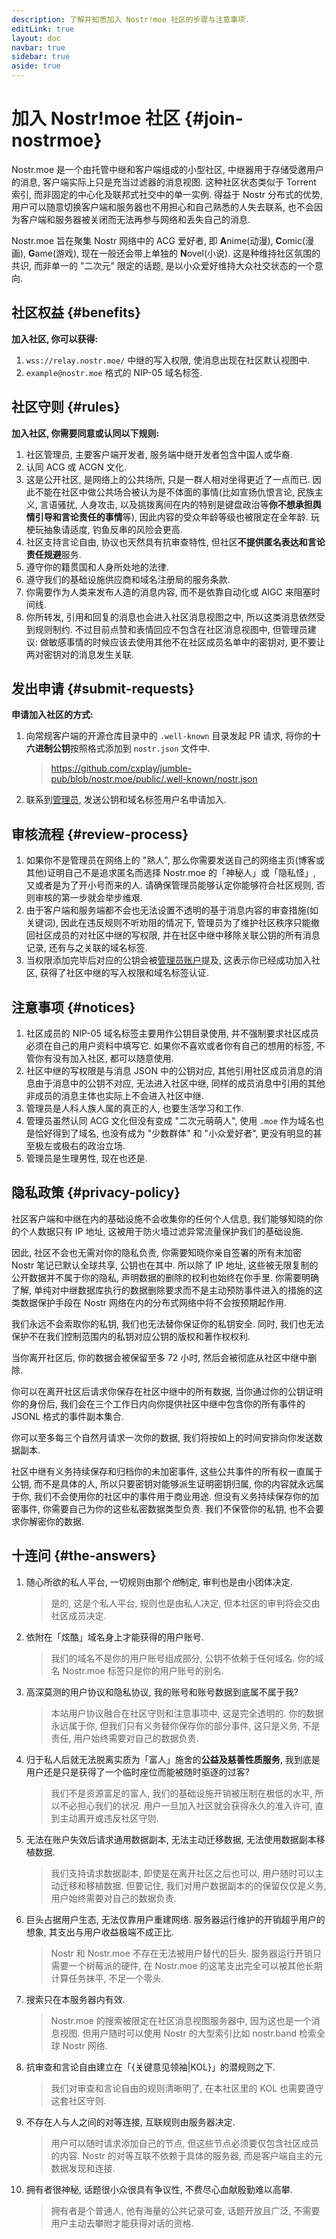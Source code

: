 ```yaml
---
description: 了解并知悉加入 Nostr!moe 社区的步骤与注意事项.
editLink: true
layout: doc
navbar: true
sidebar: true
aside: true
---
```


# 加入 Nostr!moe 社区 {#join-nostrmoe}

Nostr.moe 是一个由托管中继和客户端组成的小型社区, 中继器用于存储受邀用户的消息, 客户端实际上只是充当过滤器的消息视图. 这种社区状态类似于 Torrent 索引, 而非固定的中心化及联邦式社交中的单一实例. 得益于 Nostr 分布式的优势, 用户可以随意切换客户端和服务器也不用担心和自己熟悉的人失去联系, 也不会因为客户端和服务器被关闭而无法再参与网络和丢失自己的消息.

Nostr.moe 旨在聚集 Nostr 网络中的 ACG 爱好者, 即 **A**nime(动漫), **C**omic(漫画), **G**ame(游戏), 现在一般还会带上单独的 **N**ovel(小说). 这是种维持社区氛围的共识, 而非单一的 "二次元" 限定的话题, 是以小众爱好维持大众社交状态的一个意向.

## 社区权益 {#benefits}

**加入社区, 你可以获得:**

1. `wss://relay.nostr.moe/` 中继的写入权限, 使消息出现在社区默认视图中.
2. `example@nostr.moe` 格式的 NIP-05 域名标签.

## 社区守则 {#rules}

**加入社区, 你需要同意或认同以下规则:**

1. 社区管理员, 主要客户端开发者, 服务端中继开发者包含中国人或华裔.
2. 认同 ACG 或 ACGN 文化.
3. 这是公开社区, 是网络上的公共场所, 只是一群人相对坐得更近了一点而已. 因此不能在社区中做公共场合被认为是不体面的事情(比如宣扬仇恨言论, 民族主义, 言语骚扰, 人身攻击, 以及挑拨离间在内的特别是键盘政治等**你不想承担舆情引导和言论责任的事情**等), 因此内容的受众年龄等级也被限定在全年龄. 玩梗玩抽象请适度, 钓鱼反串的风险会更高.
4. 社区支持言论自由, 协议也天然具有抗审查特性, 但社区**不提供匿名表达和言论责任规避**服务.
5. 遵守你的籍贯国和人身所处地的法律.
6. 遵守我们的基础设施供应商和域名注册局的服务条款.
7. 你需要作为人类来发布人造的消息内容, 而不是依靠自动化或 AIGC 来阻塞时间线.
8. 你所转发, 引用和回复的消息也会进入社区消息视图之中, 所以这类消息依然受到规则制约. 不过目前点赞和表情回应不包含在社区消息视图中, 但管理员建议: 做敏感事情的时候应该去使用其他不在社区成员名单中的密钥对, 更不要让两对密钥对的消息发生关联.

## 发出申请 {#submit-requests}

**申请加入社区的方式:**

1. 向常规客户端的开源仓库目录中的 `.well-known` 目录发起 PR 请求, 将你的**十六进制公钥**按照格式添加到 `nostr.json` 文件中.

   > <https://github.com/cxplay/jumble-pub/blob/nostr.moe/public/.well-known/nostr.json>

2. 联系到[管理员](https://cx.ms/), 发送公钥和域名标签用户名申请加入.

## 审核流程 {#review-process}

1. 如果你不是管理员在网络上的 "熟人", 那么你需要发送自己的网络主页(博客或其他)证明自己不是追求匿名而选择 Nostr.moe 的「神秘人」或「隐私怪」, 又或者是为了开小号而来的人. 请确保管理员能够认定你能够符合社区规则, 否则审核的第一步就会举步维艰.
2. 由于客户端和服务端都不会也无法设置不透明的基于消息内容的审查措施(如关键词), 因此在违反规则不听劝阻的情况下, 管理员为了维护社区秩序只能撤回社区成员的对社区中继的写权限, 并在社区中继中移除关联公钥的所有消息记录, 还有与之关联的域名标签.
3. 当权限添加完毕后对应的公钥会被[管理员账户](https://nostr.moe/users/npub1jl40evdcgwx4d54rxzwxltcg4esmucv2vhy8k63f24y75ae6c2wsdmuk5w)提及, 这表示你已经成功加入社区, 获得了社区中继的写入权限和域名标签认证.

## 注意事项 {#notices}

1. 社区成员的 NIP-05 域名标签主要用作公钥目录使用, 并不强制要求社区成员必须在自己的用户资料中填写它. 如果你不喜欢或者你有自己的想用的标签, 不管你有没有加入社区, 都可以随意使用.
2. 社区中继的写权限是与消息 JSON 中的公钥对应, 其他引用社区成员消息的消息由于消息中的公钥不对应, 无法进入社区中继, 同样的成员消息中引用的其他非成员的消息主体也实际上不会进入社区中继.
3. 管理员是人科人族人属的真正的人, 也要生活学习和工作.
4. 管理员虽然认同 ACG 文化但没有变成 "二次元萌萌人", 使用 `.moe` 作为域名也是恰好得到了域名, 也没有成为 "少数群体" 和 "小众爱好者", 更没有明显的甚至极左或极右的政治立场.
5. 管理员是生理男性, 现在也还是.

## 隐私政策 {#privacy-policy}

社区客户端和中继在内的基础设施不会收集你的任何个人信息, 我们能够知晓的你的个人数据只有 IP 地址, 这被用于防火墙过滤异常流量保护我们的基础设施.

因此, 社区不会也无需对你的隐私负责, 你需要知晓你亲自签署的所有未加密 Nostr 笔记已默认全球共享, 公钥也在其中. 所以除了 IP 地址, 这些被无限复制的公开数据并不属于你的隐私, 声明数据的删除的权利也始终在你手里. 你需要明确了解, 单纯对中继数据库执行的数据删除要求而不是主动预防事件进入的措施的这类数据保护手段在 Nostr 网络在内的分布式网络中将不会按预期起作用.

我们永远不会索取你的私钥, 我们也无法替你保证你的私钥安全. 同时, 我们也无法保护不在我们控制范围内的私钥对应公钥的版权和著作权权利.

当你离开社区后, 你的数据会被保留至多 72 小时, 然后会被彻底从社区中继中删除.

你可以在离开社区后请求你保存在社区中继中的所有数据, 当你通过你的公钥证明你的身份后, 我们会在三个工作日内向你提供社区中继中包含你的所有事件的 JSONL 格式的事件副本集合.

你可以至多每三个自然月请求一次你的数据, 我们将按如上的时间安排向你发送数据副本.

社区中继有义务持续保存和归档你的未加密事件, 这些公共事件的所有权一直属于公钥, 而不是具体的人, 所以只要密钥对能够派生证明密钥归属, 你的内容就永远属于你, 我们不会使用你的社区中的事件用于商业用途. 但没有义务持续保存你的加密事件, 你需要自己为你的这些私密数据类型负责. 我们不保管你的私钥, 也不会要求你解密你的数据.

## 十连问 {#the-answers}

1. 随心所欲的私人平台, 一切规则由那个*他*制定, 审判也是由小团体决定.
   > 是的, 这是个私人平台, 规则也是由私人决定, 但本社区的审判将会交由社区成员决定.
2. 依附在「炫酷」域名身上才能获得的用户账号.
   > 我们的域名不是你的用户账号组成部分, 公钥不依赖于任何域名. 你的域名 Nostr.moe 标签只是你的用户账号的别名.
3. 高深莫测的用户协议和隐私协议, 我的账号和账号数据到底属不属于我?
   > 本站用户协议融合在社区守则和注意事项中, 这是完全透明的. 你的数据永远属于你, 但我们只有义务替你保存你的部分事件, 这只是义务, 不是责任, 用户始终需要对自己的数据负责.
4. 归于私人后就无法脱离实质为「富人」施舍的**公益及慈善性质服务**, 我到底是用户还是只是获得了一个临时座位而能被随时驱逐的过客?
   > 我们不是资源富足的富人, 我们的基础设施开销被压制在极低的水平, 所以不必担心我们的状况. 用户一旦加入社区就会获得永久的准入许可, 直到主动离开或违反社区守则.
5. 无法在账户失效后请求通用数据副本, 无法主动迁移数据, 无法使用数据副本移植数据.
   > 我们支持请求数据副本, 即使是在离开社区之后也可以, 用户随时可以主动迁移和移植数据. 但要记住, 我们对用户数据副本的的保留仅仅是义务, 用户始终需要对自己的数据负责.
6. 巨头占据用户生态, 无法仅靠用户重建网络. 服务器运行维护的开销超乎用户的想象, 其支出与用户收益极端不成正比.
   > Nostr 和 Nostr.moe 不存在无法被用户替代的巨头. 服务器运行开销只需要一个树莓派的硬件, 在 Nostr.moe 的这笔支出完全可以被其他长期计算任务抹平, 不足一个零头.
7. 搜索只在本服务器内有效.
   > Nostr.moe 的搜索被限定在社区消息视图服务器中, 因为这也是一个消息视图. 但用户随时可以使用 Nostr 的大型索引比如 nostr.band 检索全球 Nostr 网络.
8. 抗审查和言论自由建立在「{关键意见领袖|KOL}」的潜规则之下.
   > 我们对审查和言论自由的规则清晰明了, 在本社区里的 KOL 也需要遵守这套社区守则.
9.  不存在人与人之间的对等连接, 互联规则由服务器决定.
    > 用户可以随时请求添加自己的节点, 但这些节点必须要仅包含社区成员的内容. Nostr 的对等互联不依赖于具体的服务器, 而是客户端自主的元数据发现和连接.
10. 拥有者很神秘, 话题很小众很具有争议性, 不费尽心血献殷勤难以高攀.
    > 拥有者是个普通人, 他有海量的公共记录可查, 话题开放且广泛, 不需要用户主动去攀附才能获得对话的资格.

